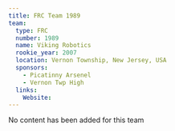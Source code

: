 ```yaml
---
title: FRC Team 1989
team:
  type: FRC
  number: 1989
  name: Viking Robotics
  rookie_year: 2007
  location: Vernon Township, New Jersey, USA
  sponsors:
    - Picatinny Arsenel
    - Vernon Twp High
  links:
    Website: 
---
```

No content has been added for this team